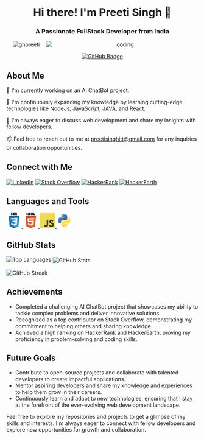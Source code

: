 
<h1 align="center">Hi there! I'm Preeti Singh 👋</h1>
<h3 align="center">A Passionate FullStack Developer from India</h3>

<p align="center">
  <img align="right" alt="coding" width="400" src="https://camo.githubusercontent.com/cae12fddd9d6982901d82580bdf321d81fb299141098ca1c2d4891870827bf17/68747470733a2f2f6d69726f2e6d656469756d2e636f6d2f6d61782f313336302f302a37513379765349765f7430696f4a2d5a2e676966">
</p>

<p align="center">
  <img src="https://komarev.com/ghpvc/?username=ghpreeti&label=Profile%20views&color=0e75b6&style=flat" alt="ghpreeti" />
</p>

<p align="center">
  <a href="https://github.com/ghpreeti?tab=followers">
    <img src="https://img.shields.io/github/followers/ghpreeti?label=Followers&style=social" alt="GitHub Badge">
  </a>
</p>

## About Me

🔭 I'm currently working on an AI ChatBot project.

🌱 I'm continuously expanding my knowledge by learning cutting-edge technologies like NodeJs, JavaScript, JAVA, and React.

💬 I'm always eager to discuss web development and share my insights with fellow developers.

📫 Feel free to reach out to me at preetisinghitt@gmail.com for any inquiries or collaboration opportunities.

## Connect with Me

<p align="left">
  <a href="https://www.linkedin.com/in/preeti-singh-b3771a250/" target="_blank">
    <img align="center" src="https://raw.githubusercontent.com/rahuldkjain/github-profile-readme-generator/master/src/images/icons/Social/linked-in-alt.svg" alt="LinkedIn" height="30" width="40" />
  </a>
  <a href="https://stackoverflow.com/users/20872949/preeti-singh" target="_blank">
    <img align="center" src="https://raw.githubusercontent.com/rahuldkjain/github-profile-readme-generator/master/src/images/icons/Social/stack-overflow.svg" alt="Stack Overflow" height="30" width="40" />
  </a>
  <a href="https://www.hackerrank.com/preetisinghitt" target="_blank">
    <img align="center" src="https://raw.githubusercontent.com/rahuldkjain/github-profile-readme-generator/master/src/images/icons/Social/hackerrank.svg" alt="HackerRank" height="30" width="40" />
  </a>
  <a href="https://www.hackerearth.com/@preetisinghitt" target="_blank">
    <img align="center" src="https://raw.githubusercontent.com/rahuldkjain/github-profile-readme-generator/master/src/images/icons/Social/hackerearth.svg" alt="HackerEarth" height="30" width="40" />
  </a>
</p>

## Languages and Tools

<p align="left">
  <a href="https://www.w3schools.com/css/" target="_blank" rel="noreferrer">
    <img src="https://raw.githubusercontent.com/devicons/devicon/master/icons/css3/css3-original-wordmark.svg" alt="CSS3" width="40" height="40"/>
  </a>
  <a href="https://www.w3.org/html/" target="_blank" rel="noreferrer">
    <img src="https://raw.githubusercontent.com/devicons/devicon/master/icons/html5/html5-original-wordmark.svg" alt="HTML5" width="40" height="40"/>
  </a>
  <a href="https://developer.mozilla.org/en-US/docs/Web/JavaScript" target="_blank" rel="noreferrer">
    <img src="https://raw.githubusercontent.com/devicons/devicon/master/icons/javascript/javascript-original.svg" alt="JavaScript" width="40" height="40"/>
  </a>
  <a href="https://www.python.org" target="_blank" rel="noreferrer">
    <img src="https://raw.githubusercontent.com/devicons/devicon/master/icons/python/python-original.svg" alt="Python" width="40" height="40"/>
  </a>
</p>

## GitHub Stats

<p align="center">
  <img align="left" src="https://github-readme-stats.vercel.app/api/top-langs?username=ghpreeti&show_icons=true&locale=en&layout=compact" alt="Top Languages" />
</p>

<p>&nbsp;<img align="center" src="https://github-readme-stats.vercel.app/api?username=ghpreeti&show_icons=true&locale=en" alt="GitHub Stats" /></p>

<p><img align="center" src="https://github-readme-streak-stats.herokuapp.com/?user=ghpreeti" alt="GitHub Streak" /></p>

## Achievements

- Completed a challenging AI ChatBot project that showcases my ability to tackle complex problems and deliver innovative solutions.
- Recognized as a top contributor on Stack Overflow, demonstrating my commitment to helping others and sharing knowledge.
- Achieved a high ranking on HackerRank and HackerEarth, proving my proficiency in problem-solving and coding skills.

## Future Goals

- Contribute to open-source projects and collaborate with talented developers to create impactful applications.
- Mentor aspiring developers and share my knowledge and experiences to help them grow in their careers.
- Continuously learn and adapt to new technologies, ensuring that I stay at the forefront of the ever-evolving web development landscape.

Feel free to explore my repositories and projects to get a glimpse of my skills and interests. I'm always eager to connect with fellow developers and explore new opportunities for growth and collaboration.
